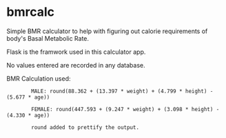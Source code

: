 # bmrcalc
Simple BMR calculator to help with figuring out calorie requirements of body's Basal Metabolic Rate.

Flask is the framwork used in this calculator app.

No values entered are recorded in any database.

BMR Calculation used:

            MALE: round(88.362 + (13.397 * weight) + (4.799 * height) - (5.677 * age))
                            
            FEMALE: round(447.593 + (9.247 * weight) + (3.098 * height) - (4.330 * age))
            
            round added to prettify the output.
